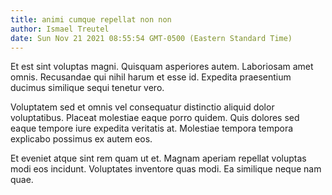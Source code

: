 ```yaml
---
title: animi cumque repellat non non
author: Ismael Treutel
date: Sun Nov 21 2021 08:55:54 GMT-0500 (Eastern Standard Time)
---
```

Et est sint voluptas magni. Quisquam asperiores autem. Laboriosam amet omnis. Recusandae qui nihil harum et esse id. Expedita praesentium ducimus similique sequi tenetur vero.

 Voluptatem sed et omnis vel consequatur distinctio aliquid dolor voluptatibus. Placeat molestiae eaque porro quidem. Quis dolores sed eaque tempore iure expedita veritatis at. Molestiae tempora tempora explicabo possimus ex autem eos.

 Et eveniet atque sint rem quam ut et. Magnam aperiam repellat voluptas modi eos incidunt. Voluptates inventore quas modi. Ea similique neque nam quae.